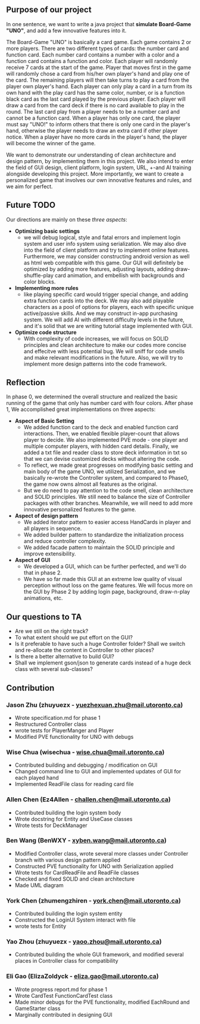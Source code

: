 ## Purpose of our project
In one sentence, we want to write a java project that **simulate Board-Game "UNO"**, and add a few innovative features into it.

The Board-Game "UNO" is basically a card game. Each game contains 2 or more players. There are two different types of cards: the number card and function card. Each number card contains a number with a color and a function card contains a function and color. Each player will randomly receive 7 cards at the start of the game. Player that moves first in the game will randomly chose a card from his/her own player's hand and play one of the card. The remaining players will then take turns to play a card from the player own player's hand. Each player can only play a card in a turn from its own hand with the play card has the same color, number, or is a function black card as the last card played by the previous player. Each player will draw a card from the card deck if there is no card available to play in the round. The last card play from a player needs to be a number card and cannot be a function card. When a player has only one card, the player must say "UNO!" to inform others that there is only one card in the player's hand, otherwise the player needs to draw an extra card if other player notice. When a player have no more cards in the player's hand, the player will become the winner of the game.

We want to demonstrate our understanding of clean architecture and design pattern, by implementing them in this project. We also intend to enter the field of GUI design, client platform, login system, URL,
+-and AI training alongside developing this project. More importantly, we want to create a personalized game that involves our own innovative features and rules, and we aim for perfect.

## Future TODO

Our directions are mainly on these *three aspects*:
* **Optimizing basic settings**
  * we will debug logical, style and fatal errors and implement login system and user info system using serialization. We may also dive into the field of client platform and try to implement online features. Furthermore, we may consider constructing android version as well as html web compatible with this game. Our GUI will definitely be optimized by adding more features, adjusting layouts, adding draw-shuffle-play card animation, and embellish with backgrounds and color blocks.
* **Implementing more rules**
  * like playing specific card would trigger special change, and adding extra function cards into the deck. We may also add playable characters as a pool of options for players, each with specific unique active/passive skills. And we may construct in-app purchasing system. We will add AI with different difficulty levels in the future, and it's solid that we are writing tutorial stage implemented with GUI.
* **Optimize code structure** 
  * With complexity of code increases, we will focus on SOLID principles and clean architecture to make our codes more concise and effecitve with less potential bug. We will sniff for code smells and make relevant modifications in the future. Also, we will try to implement more design patterns into the code framework. 

## Reflection

In phase 0, we determined the overall structure and realized the basic running of the game that only has number card with four colors.
After phase 1, We accomplished great implementations on three aspects:
* **Aspect of Basic Setting** 
    * We added function card to the deck and enabled function card interactions. Then, we enabled flexible player-count that allows player to decide. We also implemented PVE mode - one player and multiple computer players, with hidden card details. Finally, we added a txt file and reader class to store deck information in txt so that we can devise customized decks without altering the code. 
    * To reflect, we made great progresses on modifying basic setting and main body of the game UNO, we utilized Serialization, and we basically re-wrote the Controller system, and compared to Phase0, the game now owns almost all features as the original. 
    * But we do need to pay attention to the code smell, clean architecture and SOLID principles. We still need to balance the size of Controller packages with other branches. Meanwhile, we will need to add more innovative personalized features to the game.
* **Aspect of design pattern**
    * We added iterator pattern to easier access HandCards in player and all players in sequence.
    * We added builder pattern to standardize the initialization process and reduce controller complexity.
    * We added facade pattern to maintain the SOLID principle and improve extensibility.
* **Aspect of GUI** 
    * We developed a GUI, which can be further perfected, and we'll do that in phase 2.
    * We have so far made this GUI at an extreme low quality of visual perception without loss on the game features. We will focus more on the GUI by Phase 2 by adding login page, background, draw-n-play animations, etc.

## Our questions to TA

* Are we still on the right track?
* To what extent should we put effort on the GUI?
* Is it preferable to have such a huge Controller folder? Shall we switch and re-allocate the content in Controller to other places?
* Is there a better alternative to build GUI?
* Shall we implement gson/json to generate cards instead of a huge deck class with several sub-classes?

## Contribution

### Jason Zhu (zhuyuezx - yuezhexuan.zhu@mail.utoronto.ca)
* Wrote specification.md for phase 1
* Restructured Controller class
* wrote tests for PlayerManger and Player
* Modified PVE functionality for UNO with debugs

### Wise Chua (wisechua - wise.chua@mail.utoronto.ca)
* Contributed building and debugging / modification on GUI
* Changed command line to GUI and implemented updates of GUI for each played hand
* Implemented ReadFile class for reading card file

### Allen Chen (Ez4Allen - challen.chen@mail.utoronto.ca)
* Contributed building the login system body
* Wrote docstring for Entity and UseCase classes
* Wrote tests for DeckManager

### Ben Wang (BenWXY - xyben.wang@mail.utoronto.ca)
* Modified Controller class, wrote several more classes under Controller branch with various design pattern applied
* Constructed PVE functionality for UNO with Serialization applied
* Wrote tests for CardReadFile and ReadFile classes
* Checked and fixed SOLID and clean architecture
* Made UML diagram

### York Chen (zhumengzhiren - york.chen@mail.utoronto.ca)
* Contributed building the login system entity
* Constructed the LoginUI System interact with file
* wrote tests for Entity

### Yao Zhou (zhuyuezx - yaoo.zhou@mail.utoronto.ca)
* Contributed building the whole GUI framework, and modified several places in Controller class for compatibility

### Eli Gao (ElizaZoldyck - eliza.gao@mail.utoronto.ca)
* Wrote progress report.md for phase 1
* Wrote CardTest FunctionCardTest class
* Made minor debugs for the PVE functionality, modified EachRound and GameStarter class
* Marginally contributed in designing GUI
